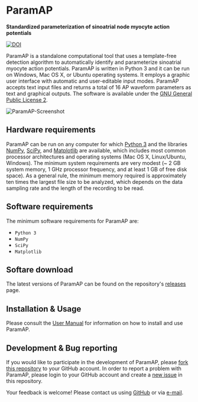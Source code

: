 # ParamAP
**Standardized parameterization of sinoatrial node myocyte action potentials**

[![DOI](https://zenodo.org/badge/DOI/10.5281/zenodo.823742.svg)](https://doi.org/10.5281/zenodo.823742)

ParamAP is a standalone computational tool that uses a template-free detection algorithm to automatically identify and parameterize sinoatrial myocyte action potentials.  ParamAP is written in Python 3 and it can be run on Windows, Mac OS X, or Ubuntu operating systems.  It employs a graphic user interface with automatic and user-editable input modes.  ParamAP accepts text input files and returns a total of 16 AP waveform parameters as text and graphical outputs. The software is available under the [GNU General Public License 2](https://github.com/crickert1234/ParamAP/blob/master/LICENSE).

![ParamAP-Screenshot](https://github.com/crickert1234/ParamAP/blob/master/ParamAP-Screenshot.png)

## Hardware requirements
ParamAP can be run on any computer for which [Python 3](https://www.python.org/downloads/) and the libraries [NumPy](https://www.scipy.org/scipylib/download.html), [SciPy](https://www.scipy.org/install.html), and [Matplotlib](https://matplotlib.org/users/installing.html) are available, which includes most common processor architectures and operating systems (Mac OS X, Linux/Ubuntu, Windows).  The minimum system requirements are very modest (~ 2 GB system memory, 1 GHz processor frequency,  and at least 1 GB of free disk space).  As a general rule, the minimum memory required is approximately ten times the largest file size to be analyzed, which depends on the data sampling rate and the length of the recording to be read.

## Software requirements
The minimum software requirements for ParamAP are:
* `Python 3`
* `NumPy`
* `SciPy`
* `Matplotlib`

## Softare download
The latest versions of ParamAP can be found on the repository's [releases](https://github.com/crickert1234/ParamAP/releases) page.

## Installation & Usage
Please consult the [User Manual](https://github.com/crickert1234/ParamAP/releases/download/v1.0.1/ParamAP-1.0-Manual.pdf) for information on how to install and use ParamAP.

## Development & Bug reporting
If you would like to participate in the development of ParamAP, please [fork this repository](https://help.github.com/articles/fork-a-repo) to your GitHub account. In order to report a problem with ParamAP, please login to your GitHub account and create a [new issue](https://help.github.com/articles/creating-an-issue/) in this repository.

Your feedback is welcome! Please contact us using [GitHub](https://github.com/crickert1234/) or via [e-mail](mailto:Christian.Rickert@ucdenver.edu).
